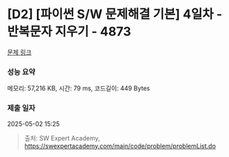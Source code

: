 # [D2] [파이썬 S/W 문제해결 기본] 4일차 - 반복문자 지우기 - 4873 

[문제 링크](https://swexpertacademy.com/main/code/problem/problemDetail.do?contestProbId=AWTQbpTaQfEDFAVT) 

### 성능 요약

메모리: 57,216 KB, 시간: 79 ms, 코드길이: 449 Bytes

### 제출 일자

2025-05-02 15:25



> 출처: SW Expert Academy, https://swexpertacademy.com/main/code/problem/problemList.do